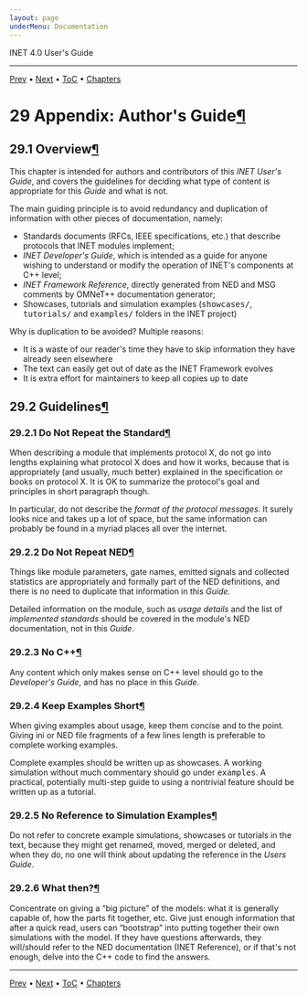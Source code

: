 ```yaml
---
layout: page
underMenu: Documentation
---
```




<div>INET 4.0 User's Guide<hr width='100%'></div>
<div class='oppnavbar'><a href="chap28.html">Prev</a> &#8226; <a href="chap30.html">Next</a> &#8226; <a href="toc.html#toc_29">ToC</a> &#8226; <a href="index.html">Chapters</a></div><h1><a name="cha:authors-guide"></a>29 Appendix: Author's Guide<a class="headerlink" href="#cha:authors-guide" title="Permalink to this headline">&para;</a></h1>

<p>
<h2><a name="sec:authorsguide:overview"></a>29.1 Overview<a class="headerlink" href="#sec:authorsguide:overview" title="Permalink to this headline">&para;</a></h2>

<p>This chapter is intended for authors and contributors of this
<i>INET User's Guide</i>, and covers the guidelines for deciding
what type of content is appropriate for this <i>Guide</i> and
what is not.

<p>The main guiding principle is to avoid redundancy and duplication
of information with other pieces of documentation, namely:

<p><ul>
  <li> Standards documents (RFCs, IEEE specifications, etc.) that
    describe protocols that INET modules implement;</li>
  <li> <i>INET Developer's Guide</i>, which is intended as a guide
    for anyone wishing to understand or modify the operation of
    INET's components at C++ level;</li>
  <li> <i>INET Framework Reference</i>, directly generated from
    NED and MSG comments by OMNeT++ documentation generator;</li>
  <li> Showcases, tutorials and simulation examples (<tt>showcases/</tt>,
    <tt>tutorials/</tt> and <tt>examples/</tt> folders in the INET project)</li>
</ul>

<p>Why is duplication to be avoided? Multiple reasons:

<p><ul>
  <li> It is a waste of our reader's time they have to skip information
     they have already seen elsewhere</li>
  <li> The text can easily get out of date as the INET Framework evolves</li>
  <li> It is extra effort for maintainers to keep all copies up to date</li>
</ul>

<p>
<h2><a name="sec:authorsguide:guidelines"></a>29.2 Guidelines<a class="headerlink" href="#sec:authorsguide:guidelines" title="Permalink to this headline">&para;</a></h2>

<p><h3><a name="sec:authorsguide:do-not-repeat-the-standard"></a>29.2.1 Do Not Repeat the Standard<a class="headerlink" href="#sec:authorsguide:do-not-repeat-the-standard" title="Permalink to this headline">&para;</a></h3>

<p>When describing a module that implements protocol X, do not go
into lengths explaining what protocol X does and how it works,
because that is appropriately (and usually, much better) explained
in the specification or books on protocol X. It is OK to summarize
the protocol's goal and principles in short paragraph though.

<p>In particular, do not describe the <i>format of the protocol messages</i>.
It surely looks nice and takes up a lot of space, but the same information
can probably be found in a myriad places all over the internet.

<p><h3><a name="sec:authorsguide:do-not-repeat-ned"></a>29.2.2 Do Not Repeat NED<a class="headerlink" href="#sec:authorsguide:do-not-repeat-ned" title="Permalink to this headline">&para;</a></h3>

<p>Things like module parameters, gate names, emitted signals and collected
statistics are appropriately and formally part of the NED definitions,
and there is no need to duplicate that information in this <i>Guide</i>.

<p>Detailed information on the module, such as <i>usage details</i> and the
list of <i>implemented standards</i> should be covered in the module's
NED documentation, not in this <i>Guide</i>.

<p><h3><a name="sec:authorsguide:no-cplusplus"></a>29.2.3 No C++<a class="headerlink" href="#sec:authorsguide:no-cplusplus" title="Permalink to this headline">&para;</a></h3>

<p>Any content which only makes sense on C++ level should go to the
<i>Developer's Guide</i>, and has no place in this <i>Guide</i>.

<p><h3><a name="sec:authorsguide:keep-examples-short"></a>29.2.4 Keep Examples Short<a class="headerlink" href="#sec:authorsguide:keep-examples-short" title="Permalink to this headline">&para;</a></h3>

<p>When giving examples about usage, keep them concise and to the point.
Giving ini or NED file fragments of a few lines length is preferable
to complete working examples.

<p>Complete examples should be written up as showcases. A working simulation
without much commentary should go under <tt>examples</tt>. A practical,
potentially multi-step guide to using a nontrivial feature should be
written up as a tutorial.

<p><h3><a name="sec:authorsguide:no-reference-to-simulation-examples"></a>29.2.5 No Reference to Simulation Examples<a class="headerlink" href="#sec:authorsguide:no-reference-to-simulation-examples" title="Permalink to this headline">&para;</a></h3>

<p>Do not refer to concrete example simulations, showcases or tutorials in the text,
because they might get renamed, moved, merged or deleted, and when they
do, no one will think about updating the reference in the <i>Users Guide</i>.

<p>
<h3><a name="sec:authorsguide:what-then"></a>29.2.6 What then?<a class="headerlink" href="#sec:authorsguide:what-then" title="Permalink to this headline">&para;</a></h3>

<p>Concentrate on giving a &#8220;big picture&#8221; of the models: what it is generally
capable of, how the parts fit together, etc. Give just enough information
that after a quick read, users can &#8220;bootstrap&#8221; into putting together
their own simulations with the model. If they have questions afterwards,
they will/should refer to the NED documentation (INET Reference), or if
that's not enough, delve into the C++ code to find the answers.

<p>


<hr class='pgbr'><div class='oppnavbar'><a href="chap28.html">Prev</a> &#8226; <a href="chap30.html">Next</a> &#8226; <a href="toc.html#toc_29">ToC</a> &#8226; <a href="index.html">Chapters</a></div>
